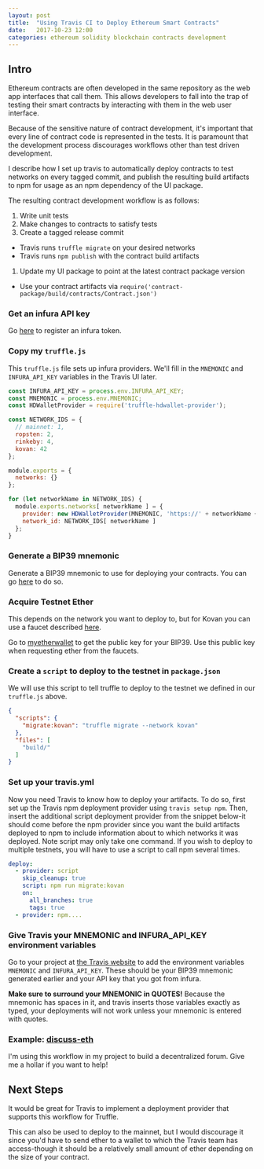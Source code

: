 ```yaml
---
layout: post
title:  "Using Travis CI to Deploy Ethereum Smart Contracts"
date:   2017-10-23 12:00
categories: ethereum solidity blockchain contracts development
---
```


## Intro

Ethereum contracts are often developed in the same repository as the web app interfaces that call them. This allows
developers to fall into the trap of testing their smart contracts by interacting with them in the web user interface. 

Because of the sensitive nature of contract development, it's important that every line of contract code is represented
in the tests. It is paramount that the development process discourages workflows other than test driven development.

I describe how I set up travis to automatically deploy contracts to test networks on every tagged
commit, and publish the resulting build artifacts to npm for usage as an npm dependency of the UI package. 

The resulting contract development workflow is as follows:

1. Write unit tests
1. Make changes to contracts to satisfy tests
1. Create a tagged release commit
  - Travis runs `truffle migrate` on your desired networks
  - Travis runs `npm publish` with the contract build artifacts
1. Update my UI package to point at the latest contract package version
  - Use your contract artifacts via `require('contract-package/build/contracts/Contract.json')`

### Get an infura API key

Go [here](https://infura.io/#how-to) to register an infura token.

### Copy my `truffle.js`

This `truffle.js` file sets up infura providers. We'll fill in the `MNEMONIC` and `INFURA_API_KEY` variables 
in the Travis UI later.
 
```javascript
const INFURA_API_KEY = process.env.INFURA_API_KEY;
const MNEMONIC = process.env.MNEMONIC;
const HDWalletProvider = require('truffle-hdwallet-provider');

const NETWORK_IDS = {
  // mainnet: 1,
  ropsten: 2,
  rinkeby: 4,
  kovan: 42
};

module.exports = {
  networks: {}
};

for (let networkName in NETWORK_IDS) {
  module.exports.networks[ networkName ] = {
    provider: new HDWalletProvider(MNEMONIC, 'https://' + networkName + '.infura.io/' + INFURA_API_KEY),
    network_id: NETWORK_IDS[ networkName ]
  };
}
```


### Generate a BIP39 mnemonic

Generate a BIP39 mnemonic to use for deploying your contracts. You can go 
[here](https://iancoleman.github.io/bip39/) to do so.

### Acquire Testnet Ether

This depends on the network you want to deploy to, but for Kovan you can use a faucet described 
[here](https://github.com/kovan-testnet/faucet). 

Go to [myetherwallet](https://www.myetherwallet.com/) to get the public key for your BIP39. Use this public key
when requesting ether from the faucets.

### Create a `script` to deploy to the testnet in `package.json`

We will use this script to tell truffle to deploy to the testnet we defined in our `truffle.js` above.

```json
{
  "scripts": {
    "migrate:kovan": "truffle migrate --network kovan"
  },
  "files": [
    "build/"
  ]
}
```

### Set up your travis.yml

Now you need Travis to know how to deploy your artifacts. To do so, first set up the Travis npm deployment provider using 
`travis setup npm`. Then, insert the additional script deployment provider from the snippet below-it should come before 
the npm provider since you want the build artifacts deployed to npm to include information about to which networks it was 
deployed. Note script may only take one command. If you wish to deploy to multiple testnets, you will have to 
use a script to call npm several times.
 
```yaml
deploy:
  - provider: script
    skip_cleanup: true
    script: npm run migrate:kovan
    on:
      all_branches: true
      tags: true
  - provider: npm....
```

### Give Travis your MNEMONIC and INFURA_API_KEY environment variables

Go to your project at [the Travis website](https://travis-ci.org) to add the environment variables `MNEMONIC` and 
`INFURA_API_KEY`. These should be your BIP39 mnemonic generated earlier and your API key that you got from infura.

**Make sure to surround your MNEMONIC in QUOTES!** Because the mnemonic has spaces in it, and travis inserts those 
variables exactly as typed, your deployments will not work unless your mnemonic is entered with quotes. 

### Example: [discuss-eth](https://github.com/discuss-eth/discuss.eth)

I'm using this workflow in my project to build a decentralized forum. Give me a hollar if you want to help!

## Next Steps

It would be great for Travis to implement a deployment provider that supports this workflow for Truffle.

This can also be used to deploy to the mainnet, but I would discourage it since you'd have to send ether to a wallet
to which the Travis team has access-though it should be a relatively small amount of ether depending on the size of your
contract.